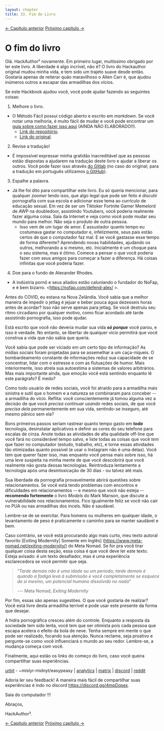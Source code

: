 ```yaml
---
layout: chapter
title: 33. Fim do Livro 
---
```


<div class="pagination-selector">
<a href="32-as-instrucoes.html" class="chapter-btn">&larr; Capítulo anterior</a>
<a href="34-recursos.html" class="chapter-btn">Próximo capítulo &#8594;</a>
</div>

# O fim do livro

Olá. HackAuthor² novamente. Em primeiro lugar, muitíssimo obrigado por ler este livro. A liberdade é algo incrível, não é? O livro do Hackauthor original mudou minha vida, e tem sido um trajeto suave desde então. Gostaria apenas de reiterar quão maravilhoso o Allen Carr é, que ajudou inúmeros outros a escapar das armadilhas dos vícios.

Se este Hackbook ajudou você, você pode ajudar fazendo as seguintes coisas:

1. Melhore o livro.

- O Método Fácil possui código aberto e escrito em *markdown*. Se você notar uma melhoria, é muito fácil de mudar e você pode encontrar um [guia sobre como fazer isso aqui]() (AINDA NÃO ELABORADO!!). 
    - [Link do repositório](https://github.com/O-Metodo-Facil/metodoFacil). 
    - [Link do original](https://gitlab.com/snuggy/easypeasy). 

2. Revise a tradução!

- É impossível expressar minha gratidão inacreditável que as pessoas estão dispostas a ajudarem na tradução deste livro e ajudar a liberar os outros. Você pode fazer isso através [do Gitlab](https://gitlab.com/snuggy/easypeasy) (no caso do original; para a tradução em português utilizamos [o GitHub](https://github.com/O-Metodo-Facil/metodoFacil)).

3. Espalhe a palavra.
- Já lhe foi dito para compartilhar este livro. Eu só queria mencionar, para qualquer *zoomer* lendo isso, que algo legal que pode ser feito é discutir pornografia com sua escola e adicionar esse tema ao currículo de educação sexual. Em vez de ser um Tiktoker Fortnite Gamer Memelord de AWP na doubledoor, assistindo Youtubers, você poderia realmente fazer alguma coisa. Saia da Internet e veja como você pode mudar seu mundo para melhor. Não seja o produto de outra pessoa.
    - Isso vem de um lugar de amor. É assustador quanto tempo eu costumava gastar no computador e, infelizmente, seus pais estão certos de que o computador faz mal. E se você gastasse esse tempo de forma diferente? Aprendendo novas habilidades, ajudando os outros, melhorando a si mesmo, etc. Inicialmente é um choque para o seu sistema, mas é ótimo. Comece a pensar o que você poderia fazer com seus amigos para começar a fazer a diferença. Há coisas infinitas que você poderia fazer.

4. Doe para o fundo de Alexander Rhodes.

- A indústria pornô e seus aliados estão caluniando o fundador do NoFap, e é bem bizarro. <https://nofap.com/defend-alex/ >.

Antes do COVID, eu estava na Nova Zelândia. Você sabia que a melhor maneira de impedir o jetlag é jejuar e beber pouca água dezesseis horas antes de acordar? Isso não serve apenas para jetlag. Se você destruiu seu ritmo circadiano por qualquer motivo, como ficar acordado até tarde assistindo pornografia, isso pode ajudar.

Está escrito que você não deveria mudar sua vida ***só porque*** você parou, e isso é verdade. No entanto, se libertar de qualquer vício permitirá que você construa a vida que não sabia que queria.

Você sabia que pode ser viciado em um certo tipo de informação? As mídias sociais foram projetadas para se assemelhar a um caça-níqueis. O bombardeamento constante de informações reduz sua capacidade de se concentrar, lidar com o estresse e com as flutuações de humor. Mais interiormente, isso atrela sua autoestima a sistemas de valores arbitrários. Mas mais importante ainda, que emoção você está sentindo enquanto lê este parágrafo? É medo?

Como todo usuário de redes sociais, você foi atraído para a armadilha mais sinistra e sutil que o homem e a natureza se combinaram para conceber -- a armadilha do vício. Reflita: você conscientemente já tomou alguma vez a decisão de que você *precisa continuar usando* redes sociais, de que você *precisa dela* permanentemente em sua vida, sentindo-se inseguro, até mesmo pânico sem ela?

Bons primeiros passos seriam rastrear quanto tempo gasto em ***toda*** tecnologia, desinstalar aplicativos e definir as cores do seu telefone para escalas de cinza. Anote todas as atividades de alta qualidade off-line que você fará no considerável tempo salvo, e liste todas as coisas que você *tem* que fazer no computador (estudo, trabalho, etc), e torne essas atividades tão otimizadas quanto possível (e usar o Instagram não é uma delas). Você tem que querer fazer isso, mas enquanto você pensa mais sobre isso, há uma leve suspeita na minha mente de que você descobrirá que você realmente não gosta dessas tecnologias. Reintroduza lentamente a tecnologia após uma desintoxicação de 30 dias - ou talvez até mais.

Sua liberdade da pornografia provavelmente abrirá questões sobre relacionamentos. Se você está tendo problemas com encontros e dificuldades em relacionamentos -- e mesmo que você não esteja -- **recomendo fortemente** o livro *Models* do Mark Manson, que discute a vulnerabilidade nos relacionamentos. Fico igualmente feliz se você não cair no PUA ou nas armadilhas dos incels. Não é saudável.

Lembre-se de se exercitar. Para homens ou mulheres em qualquer idade, o levantamento de peso é praticamente o caminho para se manter saudável e bem.

Caso contrário, se você está procurando algo mais curto, meu texto autoral favorito [Exiting Modernity| Somente em Inglês] (https://www.meta-nomad.net/exiting-modernity/) do Meta Nomad. Se for pra você tirar qualquer coisa desta seção, essa coisa é que você deve ler este texto. Esteja avisado: é um texto desafiador, mas é uma experiência esclarecedora se você permitir que seja.

>*"Tarde demais não é uma idade ou um período; tarde demais é quando a fadiga leva à submissão e você completamente se esquece de si mesmo, um potencial humano dissolvido no nada*"
>
>--- Meta Nomad, *Exiting Modernity*

Por fim, essas são apenas sugestões. O que você gostaria de realizar? Você está livre desta armadilha terrível e pode usar este presente da forma que desejar.

A hidra pornográfica cresceu além do controle. Enquanto a resposta da sociedade tem sido lenta, você tem que ser otimista pois cada pessoa que escapa acelera o efeito da bola de neve. Tenha sempre em mente o que pode ser realizado, focando sua atenção. Nunca reclame, seja proativo e pergunte-se como você influenciará o mundo ao seu redor. Lembre-se, a mudança começa com você.

Finalmente, aqui estão os links do começo do livro, caso você queira compartilhar suas experiências.

[urbit](https://urbit.org) - ~mislyr-midnyt/easypeasy | [analytics](https://plausible.io/easypeasymethod.org) | [matrix](https://matrix.to/#/!xmJZznbJXuwzEGSEti:matrix.org?via=matrix.org) | [discord](https://discord.gg/4mpDqsex) | [reddit](https://reddit.com/r/pmohackbook)

Adoria ler seu feedback! A maneira mais fácil de compartilhar suas experiências é indo no discord <https://discord.gg/4mpDqsex>.

Saia do computador !!!

Abraços,

HackAuthor².

<div class="pagination-selector">
<a href="32-as-instrucoes.html" class="chapter-btn">&larr; Capítulo anterior</a>
<a href="34-recursos.html" class="chapter-btn">Próximo capítulo &#8594;</a>
</div>

